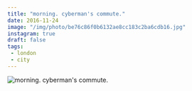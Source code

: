 ```yaml
---
title: "morning. cyberman's commute."
date: 2016-11-24
image: "/img/photo/be76c86f0b6132ae8cc183c2ba6cdb16.jpg"
instagram: true
draft: false
tags:
 - london
 - city
---
```


![morning. cyberman's commute.](/img/photo/be76c86f0b6132ae8cc183c2ba6cdb16.jpg)
